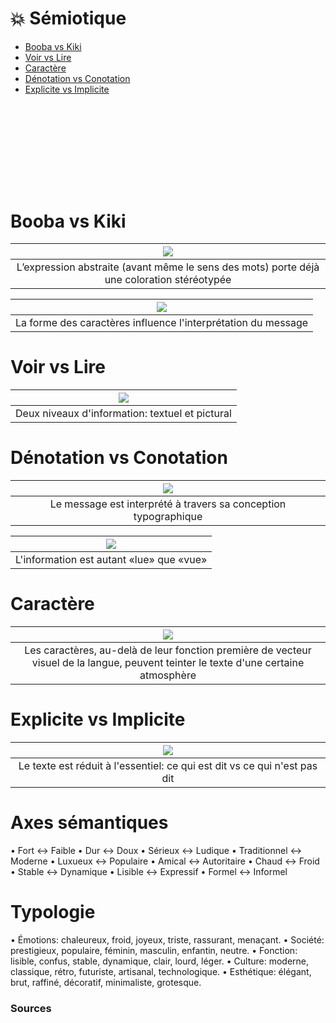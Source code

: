 # 💥 Sémiotique

- [Booba vs Kiki](#Booba-vs-Kiki)
- [Voir vs Lire](#Voir-vs-Lire)
- [Caractère](#Caractère)
- [Dénotation vs Conotation](#Dénotation-vs-Conotation)
- [Explicite vs Implicite](#Explicite-vs-Implicite)

# &nbsp;
# &nbsp;

# Booba vs Kiki  

|![](links/2-Semiotique.gif) |
|:---:|
| L’expression abstraite (avant même le sens des mots) porte déjà une coloration stéréotypée |

|![](links/2-Semiotique.gif) |
|:---:|
| La forme des caractères influence l'interprétation du message |

# Voir vs Lire  

|![](links/2-Semiotique5.gif) |
|:---:|
| Deux niveaux d'information: textuel et pictural |

# Dénotation vs Conotation  

|![](links/2-Semiotique10.gif) |
|:---:|
| Le message est interprété à travers sa conception typographique |

|![](links/2-Semiotique16.gif) |
|:---:|
| L'information est autant «lue» que «vue» |

# Caractère  

|![](links/0-Colonne20.gif) |
|:---:|
| Les caractères, au-delà de leur fonction première de vecteur visuel de la langue, peuvent teinter le texte d'une certaine atmosphère |

# Explicite vs Implicite  

|![](links/2-Semiotique26.gif) |
|:---:|
| Le texte est réduit à l'essentiel: ce qui est dit vs ce qui n'est pas dit |

# Axes sémantiques

•	Fort ↔ Faible
•	Dur ↔ Doux
•	Sérieux ↔ Ludique
•	Traditionnel ↔ Moderne
•	Luxueux ↔ Populaire
•	Amical ↔ Autoritaire
•	Chaud ↔ Froid
•	Stable ↔ Dynamique
•	Lisible ↔ Expressif
•	Formel ↔ Informel

# Typologie

•	Émotions: chaleureux, froid, joyeux, triste, rassurant, menaçant.
•	Société: prestigieux, populaire, féminin, masculin, enfantin, neutre.
•	Fonction: lisible, confus, stable, dynamique, clair, lourd, léger.
•	Culture: moderne, classique, rétro, futuriste, artisanal, technologique.
•	Esthétique: élégant, brut, raffiné, décoratif, minimaliste, grotesque.


### Sources

<!-- - **Prénom Nom**  
  *Titre*, 0000 -->

<!-- [^1]: Adrian Frutiger, *Type, Sign, Symbol*, 1980 -->

